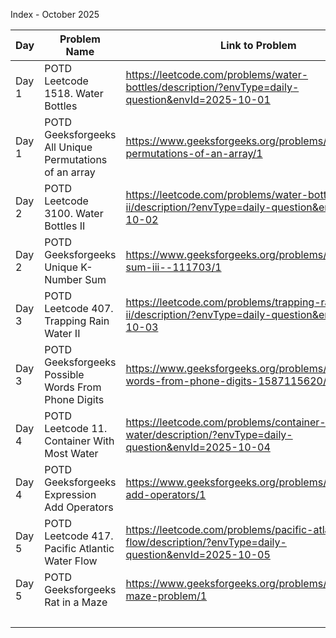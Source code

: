 Index - October 2025

| Day    | Problem Name                                                 | Link to Problem                                                                                                     | Notes |
| ------ | ------------------------------------------------------------ | ------------------------------------------------------------------------------------------------------------------- | ----- |
| Day 1  | POTD Leetcode 1518. Water Bottles                            | https://leetcode.com/problems/water-bottles/description/?envType=daily-question&envId=2025-10-01                    | -     |
| Day 1  | POTD Geeksforgeeks All Unique Permutations of an array       | https://www.geeksforgeeks.org/problems/all-unique-permutations-of-an-array/1                                        | -     |
| Day 2  | POTD Leetcode 3100. Water Bottles II                         | https://leetcode.com/problems/water-bottles-ii/description/?envType=daily-question&envId=2025-10-02                 | -     |
| Day 2  | POTD Geeksforgeeks Unique K-Number Sum                       | https://www.geeksforgeeks.org/problems/combination-sum-iii--111703/1                                                | -     |
| Day 3  | POTD Leetcode 407. Trapping Rain Water II                    | https://leetcode.com/problems/trapping-rain-water-ii/description/?envType=daily-question&envId=2025-10-03           | -     |
| Day 3  | POTD Geeksforgeeks Possible Words From Phone Digits          | https://www.geeksforgeeks.org/problems/possible-words-from-phone-digits-1587115620/1                                | -     |
| Day 4  | POTD Leetcode 11. Container With Most Water                  | https://leetcode.com/problems/container-with-most-water/description/?envType=daily-question&envId=2025-10-04        | -     |
| Day 4  | POTD Geeksforgeeks Expression Add Operators                  | https://www.geeksforgeeks.org/problems/expression-add-operators/1                                                   | -     |
| Day 5  | POTD Leetcode 417. Pacific Atlantic Water Flow               | https://leetcode.com/problems/pacific-atlantic-water-flow/description/?envType=daily-question&envId=2025-10-05      | -     |
| Day 5  | POTD Geeksforgeeks Rat in a Maze                             | https://www.geeksforgeeks.org/problems/rat-in-a-maze-problem/1                                                      | -     |
|        |                                                              |                                                                                                                     | -     |
